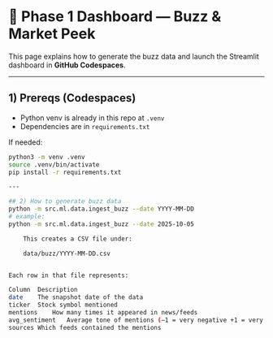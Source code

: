 # 🔎 Phase 1 Dashboard — Buzz & Market Peek

This page explains how to generate the buzz data and launch the Streamlit dashboard in **GitHub Codespaces**.

---

## 1) Prereqs (Codespaces)
- Python venv is already in this repo at `.venv`
- Dependencies are in `requirements.txt`

If needed:
```bash
python3 -m venv .venv
source .venv/bin/activate
pip install -r requirements.txt

---

## 2) How to generate buzz data
python -m src.ml.data.ingest_buzz --date YYYY-MM-DD
# example:
python -m src.ml.data.ingest_buzz --date 2025-10-05

    This creates a CSV file under:

    data/buzz/YYYY-MM-DD.csv


Each row in that file represents:

Column	Description
date	The snapshot date of the data
ticker	Stock symbol mentioned
mentions	How many times it appeared in news/feeds
avg_sentiment	Average tone of mentions (−1 = very negative +1 = very positive)
sources	Which feeds contained the mentions
